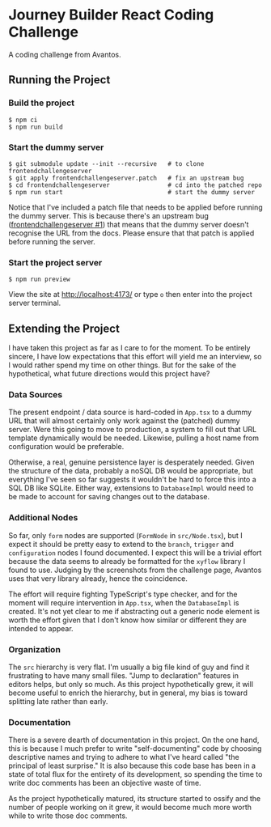 # Journey Builder React Coding Challenge

A coding challenge from Avantos.

## Running the Project

### Build the project

```
$ npm ci
$ npm run build
```

### Start the dummy server

```
$ git submodule update --init --recursive   # to clone frontendchallengeserver
$ git apply frontendchallengeserver.patch   # fix an upstream bug
$ cd frontendchallengeserver                # cd into the patched repo
$ npm run start                             # start the dummy server
```

Notice that I've included a patch file that needs to be applied before running
the dummy server. This is because there's an upstream bug
([frontendchallengeserver #1](https://github.com/mosaic-avantos/frontendchallengeserver/issues/1)) that
means that the dummy server doesn't recognise the URL from the docs. Please
ensure that that patch is applied before running the server.

### Start the project server

```
$ npm run preview
```

View the site at [http://localhost:4173/](http://localhost:4173/) or type `o`
then enter into the project server terminal.

## Extending the Project

I have taken this project as far as I care to for the moment. To be entirely
sincere, I have low expectations that this effort will yield me an interview,
so I would rather spend my time on other things. But for the sake of the
hypothetical, what future directions would this project have?

### Data Sources

The present endpoint / data source is hard-coded in `App.tsx` to a dummy URL
that will almost certainly only work against the (patched) dummy server. Were
this going to move to production, a system to fill out that URL template
dynamically would be needed. Likewise, pulling a host name from configuration
would be preferable.

Otherwise, a real, genuine persistence layer is desperately needed. Given the
structure of the data, probably a noSQL DB would be appropriate, but everything
I've seen so far suggests it wouldn't be hard to force this into a SQL DB like
SQLite. Either way, extensions to `DatabaseImpl` would need to be made to
account for saving changes out to the database.

### Additional Nodes

So far, only `form` nodes are supported (`FormNode` in `src/Node.tsx`), but I
expect it should be pretty easy to extend to the `branch`, `trigger` and
`configuration` nodes I found documented. I expect this will be a trivial
effort because the data seems to already be formatted for the `xyflow` library
I found to use. Judging by the screenshots from the challenge page, Avantos
uses that very library already, hence the coincidence.

The effort will require fighting TypeScript's type checker, and for the moment
will require intervention in `App.tsx`, when the `DatabaseImpl` is created.
It's not yet clear to me if abstracting out a generic node element is worth the
effort given that I don't know how similar or different they are intended to
appear.

### Organization

The `src` hierarchy is very flat. I'm usually a big file kind of guy and find
it frustrating to have many small files. "Jump to declaration" features in
editors helps, but only so much. As this project hypothetically grew, it will
become useful to enrich the hierarchy, but in general, my bias is toward
splitting late rather than early.

### Documentation

There is a severe dearth of documentation in this project. On the one hand,
this is because I much prefer to write "self-documenting" code by choosing
descriptive names and trying to adhere to what I've heard called "the principal
of least surprise." It is also because this code base has been in a state of
total flux for the entirety of its development, so spending the time to write
doc comments has been an objective waste of time.

As the project hypothetically matured, its structure started to ossify and the
number of people working on it grew, it would become much more worth while to
write those doc comments.
